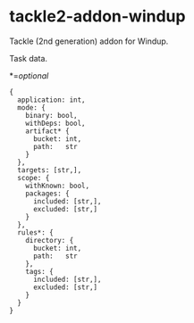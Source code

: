 # tackle2-addon-windup
Tackle (2nd generation) addon for Windup.


Task data.

*=_optional_

```
{
  application: int,
  mode: {
    binary: bool,
    withDeps: bool,
    artifact* {
      bucket: int,
      path:   str
    }
  },
  targets: [str,],
  scope: {
    withKnown: bool,
    packages: {
      included: [str,],
      excluded: [str,]
    }
  },
  rules*: {
    directory: {
      bucket: int,
      path:   str
    },
    tags: {
      included: [str,],
      excluded: [str,]
    }
  }
}
```

